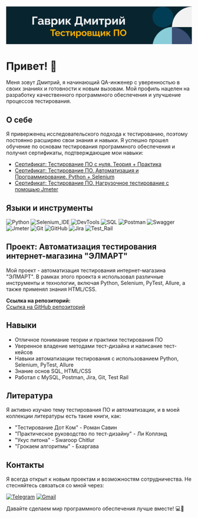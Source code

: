 ![Header](https://github.com/GavRDN/GavRDN/blob/main/assets/header_1.png)

# Привет! 👋
Меня зовут Дмитрий, я начинающий QA-инженер с уверенностью в своих знаниях и готовности к новым вызовам. Мой профиль нацелен на разработку качественного программного обеспечения и улучшение процессов тестирования.

## О себе
Я приверженец исследовательского подхода к тестированию, поэтому постоянно расширяю свои знания и навыки. Я успешно прошел обучение по основам тестирования программного обеспечения и получил сертификаты, подтверждающие мои навыки:

- [Сертификат: Тестирование ПО с нуля. Теория + Практика](
https://stepik.org/cert/2453987)
- [Сертификат: Тестирование ПО. Автоматизация и Программирование. Python + Selenium](
https://stepik.org/cert/2458125)
- [Сертификат: Тестирование ПО. Нагрузочное тестирование с помощью Jmeter](
https://stepik.org/cert/2354310)

## Языки и инструменты

![Python](https://img.shields.io/badge/-Python-090909?style=for-the-badge&logo=Python&logoColor=#1C5BA3)
![Selenium_IDE](https://img.shields.io/badge/-Selenium_IDE-090909?style=for-the-badge&logo=Selenium&logoColor=#1C5BA3)
![DevTools](https://img.shields.io/badge/-DevTools-090909?style=for-the-badge&logo=googleChrome&logoColor=#1C5BA3)
![SQL](https://img.shields.io/badge/-SQL-090909?style=for-the-badge&logo=MySQL&logoColor=FFFFFF)
![Postman](https://img.shields.io/badge/-Postman-090909?style=for-the-badge&logo=Postman&logoColor=#1C5BA3)
![Swagger](https://img.shields.io/badge/-Swagger-090909?style=for-the-badge&logo=Swagger&logoColor=#1C5BA3)
![Jmeter](https://img.shields.io/badge/-Jmeter-090909?style=for-the-badge&logo=Apache&logoColor=CB2027)
![Git](https://img.shields.io/badge/-Git-090909?style=for-the-badge&logo=Git&logoColor=#1C5BA3)
![GitHub](https://img.shields.io/badge/-GitHub-090909?style=for-the-badge&logo=GitHub&logoColor=#1C5BA3)
![Jira](https://img.shields.io/badge/-Jira-090909?style=for-the-badge&logo=Jira&logoColor=CB2027)
![Test_Rail](https://img.shields.io/badge/-Test_Rail-090909?style=for-the-badge&logo=TestRail&logoColor=CB2027)

## Проект: Автоматизация тестирования интернет-магазина "ЭЛМАРТ"
Мой проект - автоматизация тестирования интернет-магазина "ЭЛМАРТ". В рамках этого проекта я использовал различные инструменты и технологии, включая Python, Selenium, PyTest, Allure, а также применял знания HTML/CSS.

**Ссылка на репозиторий:**  
[Ссылка на GitHub репозиторий](https://github.com/GavRDN/project_auto_testing.git)

## Навыки
- Отличное понимание теории и практики тестирования ПО
- Уверенное владение методами тест-дизайна и написание тест-кейсов
- Навыки автоматизации тестирования с использованием Python, Selenium, PyTest, Allure
- Знание основ SQL, HTML/CSS
- Работал с MySQL, Postman, Jira, Git, Test Rail

## Литература
Я активно изучаю тему тестирования ПО и автоматизации, и в моей коллекции литературы есть такие книги, как:

- "Тестирование Дот Ком" - Роман Савин
- "Практическое руководство по тест-дизайну" - Ли Коплэнд
- "Укус питона" - Swaroop Chitlur
- "Грокаем алгоритмы" - Бхаргава

## Контакты
Я всегда открыт к новым проектам и возможностям сотрудничества. Не стесняйтесь связаться со мной через:

[![Telegram](https://img.shields.io/badge/-Telegram-090909?style=for-the-badge&logo=Telegram&logoColor=#1C5BA3)](https://t.me/GavrikDN)
[![Gmail](https://img.shields.io/badge/-Gmail-090909?style=for-the-badge&logo=Gmail&logoColor=#1C5BA3)](mailto:gavrikdnwork@gmail.com)

Давайте сделаем мир программного обеспечения лучше вместе! 💻🚀
